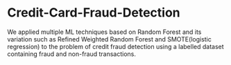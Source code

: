 # Credit-Card-Fraud-Detection
We applied multiple ML techniques
based on Random Forest and its variation such as Refined
Weighted Random Forest and SMOTE(logistic regression) to
the problem of credit fraud detection using a labelled dataset
containing fraud and non-fraud transactions.
